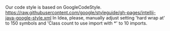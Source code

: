 Our code style is based on GoogleCodeStyle.
https://raw.githubusercontent.com/google/styleguide/gh-pages/intellij-java-google-style.xml
In Idea, please, manually adjust setting 'hard wrap at' to 150 symbols and 'Class count to use import with *' to 10 imports.